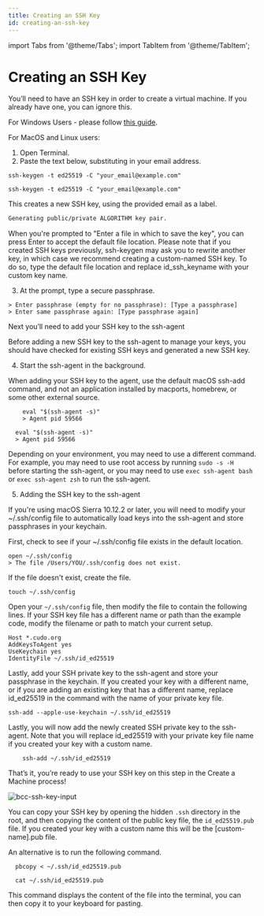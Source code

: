 ```yaml
---
title: Creating an SSH Key
id: creating-an-ssh-key
---
```


import Tabs from '@theme/Tabs';
import TabItem from '@theme/TabItem';

# Creating an SSH Key

You’ll need to have an SSH key in order to create a virtual machine. If you already have one, you can ignore this. 

For Windows Users - please follow [this guide](https://www.ssh.com/academy/ssh/putty/windows/puttygen). 

For MacOS and Linux users: 



1. Open Terminal.
2. Paste the text below, substituting in your email address.

<Tabs groupId="operating-systems">
  <TabItem value="mac" label="macOS">
    

    ssh-keygen -t ed25519 -C "your_email@example.com" 

    
  </TabItem>  
  <TabItem value="linux" label="linux">
    

    ssh-keygen -t ed25519 -C "your_email@example.com" 

   
  </TabItem>
</Tabs>

This creates a new SSH key, using the provided email as a label.

```bash 
Generating public/private ALGORITHM key pair. 
``` 

When you're prompted to "Enter a file in which to save the key", you can press Enter to accept the default file location. Please note that if you created SSH keys previously, ssh-keygen may ask you to rewrite another key, in which case we recommend creating a custom-named SSH key. To do so, type the default file location and replace id_ssh_keyname with your custom key name.



3. At the prompt, type a secure passphrase.

```
> Enter passphrase (empty for no passphrase): [Type a passphrase]
> Enter same passphrase again: [Type passphrase again]
```

Next you’ll need to add your SSH key to the ssh-agent

Before adding a new SSH key to the ssh-agent to manage your keys, you should have checked for existing SSH keys and generated a new SSH key. 


4. Start the ssh-agent in the background.

<Tabs groupId="operating-systems">
  <TabItem value="mac" label="macOS">


  When adding your SSH key to the agent, use the default macOS ssh-add command, and not an application installed by macports, homebrew, or some other external source.
    

        eval "$(ssh-agent -s)"
        > Agent pid 59566
    


  </TabItem>  
  <TabItem value="linux" label="linux">

      eval "$(ssh-agent -s)"
      > Agent pid 59566



  </TabItem>
</Tabs>

	

Depending on your environment, you may need to use a different command. For example, you may need to use root access by running `sudo -s -H` before starting the ssh-agent, or you may need to use `exec ssh-agent bash` or `exec ssh-agent zsh` to run the ssh-agent.



5. Adding the SSH key to the ssh-agent


<Tabs groupId="operating-systems">
  <TabItem value="mac" label="macOS">

  If you're using macOS Sierra 10.12.2 or later, you will need to modify your ~/.ssh/config file to automatically load keys into the ssh-agent and store passphrases in your keychain.

  First, check to see if your ~/.ssh/config file exists in the default location.
    

    open ~/.ssh/config
    > The file /Users/YOU/.ssh/config does not exist.

    
  If the file doesn't exist, create the file.


    touch ~/.ssh/config
 

    
  Open your `~/.ssh/config` file, then modify the file to contain the following lines. If your SSH key file has a different name or path than the example code, modify the filename or path to match your current setup.


  
    

    Host *.cudo.org 
    AddKeysToAgent yes
    UseKeychain yes
    IdentityFile ~/.ssh/id_ed25519 

    
  
  Lastly, add your SSH private key to the ssh-agent and store your passphrase in the keychain. If you created your key with a different name, or if you are adding an existing key that has a different name, replace id_ed25519 in the command with the name of your private key file.


  
    

    ssh-add --apple-use-keychain ~/.ssh/id_ed25519 

    
  
  </TabItem>  
  <TabItem value="linux" label="linux">

   Lastly, you will now add the newly created SSH private key to the ssh-agent. Note that you will replace id_ed25519 with your private key file name if you created your key with a custom name.

    


        ssh-add ~/.ssh/id_ed25519 
    


  </TabItem>    
</Tabs>



That’s it, you’re ready to use your SSH key on this step in the Create a Machine process!


![bcc-ssh-key-input](@site/static/img/bcc-ssh-key-input.png)

You can copy your SSH key by opening the hidden `.ssh` directory in the root, and then copying the content of the public key file, the `id_ed25519.pub` file. If you created your key with a custom name this will be the [custom-name].pub file. 

An alternative is to run the following command.

<Tabs groupId="operating-systems">
  <TabItem value="mac" label="macOS">    

      pbcopy < ~/.ssh/id_ed25519.pub
    


  </TabItem>  
  <TabItem value="linux" label="linux">

      cat ~/.ssh/id_ed25519.pub

  This command displays the content of the file into the terminal, you can then copy it to your keyboard for pasting. 

  </TabItem>
</Tabs>
